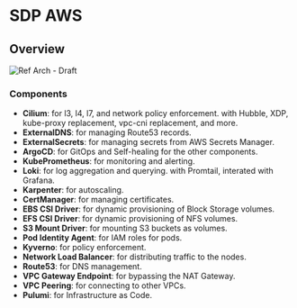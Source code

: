 # SDP AWS

## Overview

![Ref Arch - Draft](misc/draft-reference-arch.svg)

### Components

- **Cilium**: for l3, l4, l7, and network policy enforcement. with Hubble, XDP, kube-proxy replacement, vpc-cni replacement, and more.
- **ExternalDNS**: for managing Route53 records.
- **ExternalSecrets**: for managing secrets from AWS Secrets Manager.
- **ArgoCD**: for GitOps and Self-healing for the other components.
- **KubePrometheus**: for monitoring and alerting.
- **Loki**: for log aggregation and querying. with Promtail, interated with Grafana.
- **Karpenter**: for autoscaling.
- **CertManager**: for managing certificates.
- **EBS CSI Driver**: for dynamic provisioning of Block Storage volumes.
- **EFS CSI Driver**: for dynamic provisioning of NFS volumes.
- **S3 Mount Driver**: for mounting S3 buckets as volumes.
- **Pod Identity Agent**: for IAM roles for pods.
- **Kyverno**: for policy enforcement.
- **Network Load Balancer**: for distributing traffic to the nodes.
- **Route53**: for DNS management.
- **VPC Gateway Endpoint**: for bypassing the NAT Gateway.
- **VPC Peering**: for connecting to other VPCs.
- **Pulumi**: for Infrastructure as Code.
